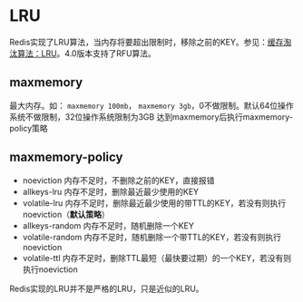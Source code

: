 # LRU
Redis实现了LRU算法，当内存将要超出限制时，移除之前的KEY。参见：[缓存淘汰算法：LRU](/5-缓存/5.4-缓存淘汰算法.md#LRU)。4.0版本支持了RFU算法。

## maxmemory
最大内存。如： `maxmemory 100mb`， `maxmemory 3gb`，0不做限制。默认64位操作系统不做限制，32位操作系统限制为3GB
达到maxmemory后执行maxmemory-policy策略
## maxmemory-policy
- noeviction 内存不足时，不删除之前的KEY，直接报错
- allkeys-lru 内存不足时，删除最近最少使用的KEY
- volatile-lru 内存不足时，删除最近最少使用的带TTL的KEY，若没有则执行noeviction（**默认策略**）
- allkeys-random 内存不足时，随机删除一个KEY
- volatile-random 内存不足时，随机删除一个带TTL的KEY，若没有则执行noeviction
- volatile-ttl 内存不足时，删除TTL最短（最快要过期）的一个KEY，若没有则执行noeviction

Redis实现的LRU并不是严格的LRU，只是近似的LRU。
